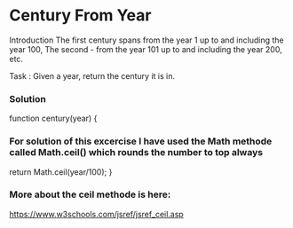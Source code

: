 # Century From Year

Introduction
The first century spans from the year 1 up to and including the year 100, The second - from the year 101 up to and including the year 200, etc.

Task :
Given a year, return the century it is in.

### Solution

function century(year) {

### For solution of this excercise I have used the Math methode called Math.ceil() which rounds the number to top always

return Math.ceil(year/100);
}

### More about the ceil methode is here:

https://www.w3schools.com/jsref/jsref_ceil.asp
